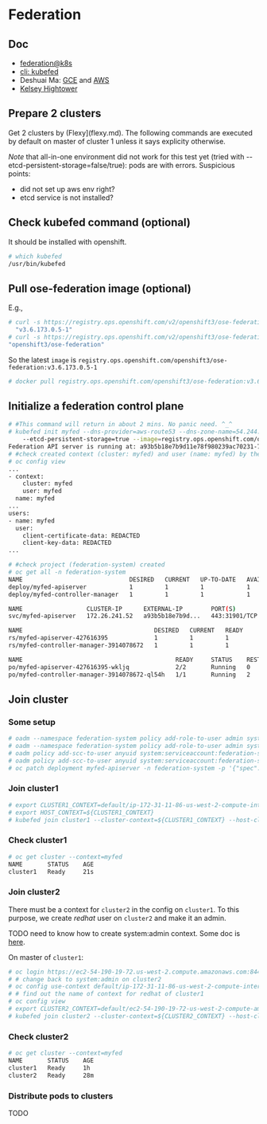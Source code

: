 # Federation

## Doc
* [federation@k8s](https://kubernetes.io/docs/tasks/federation/federation-service-discovery/)
* [cli: kubefed](https://kubernetes.io/docs/admin/kubefed/)
* Deshuai Ma: [GCE](https://github.com/mdshuai/tools/blob/master/k8s/docs/deploy-federation-gce.md) and [AWS](https://github.com/mdshuai/tools/blob/master/k8s/docs/deploy-federation-ec2.md)
* [Kelsey Hightower](https://github.com/kelseyhightower/kubernetes-cluster-federation)

## Prepare 2 clusters

Get 2 clusters by (Flexy](flexy.md). The following commands are executed by default on master of cluster 1 unless it says explicity otherwise.

_Note_ that all-in-one environment did not work for this test yet (tried with --etcd-persistent-storage=false/true): pods are with errors. Suspicious points:

* did not set up aws env right?
* etcd service is not installed?

## Check kubefed command (optional)
It should be installed with openshift.

```sh
# which kubefed
/usr/bin/kubefed
```

## Pull ose-federation image (optional)
E.g.,

```sh
# curl -s https://registry.ops.openshift.com/v2/openshift3/ose-federation/tags/list | jq ".tags" | sort -V -r | sed -n 3p | sed 's/.$//'
  "v3.6.173.0.5-1"
# curl -s https://registry.ops.openshift.com/v2/openshift3/ose-federation/tags/list | jq ".name"
"openshift3/ose-federation"
```

So the latest <code>image</code> is <code>registry.ops.openshift.com/openshift3/ose-federation:v3.6.173.0.5-1</code>

```sh
# docker pull registry.ops.openshift.com/openshift3/ose-federation:v3.6.173.0.5-1
```

## Initialize a federation control plane

```sh
# #This command will return in about 2 mins. No panic need. ^_^
# kubefed init myfed --dns-provider=aws-route53 --dns-zone-name=54.244.59.49.xip.io \
    --etcd-persistent-storage=true --image=registry.ops.openshift.com/openshift3/ose-federation:v3.6.173.0.5-1
Federation API server is running at: a93b5b18e7b9d11e78f980239ac70231-715675010.us-west-2.elb.amazonaws.com
# #check created context (cluster: myfed) and user (name: myfed) by the above command
# oc config view
...
- context:
    cluster: myfed
    user: myfed
  name: myfed
...
users:
- name: myfed
  user:
    client-certificate-data: REDACTED
    client-key-data: REDACTED
...

# #check project (federation-system) created 
# oc get all -n federation-system 
NAME                              DESIRED   CURRENT   UP-TO-DATE   AVAILABLE   AGE
deploy/myfed-apiserver            1         1         1            1           13m
deploy/myfed-controller-manager   1         1         1            1           13m

NAME                  CLUSTER-IP      EXTERNAL-IP        PORT(S)         AGE
svc/myfed-apiserver   172.26.241.52   a93b5b18e7b9d...   443:31901/TCP   14m

NAME                                     DESIRED   CURRENT   READY     AGE
rs/myfed-apiserver-427616395             1         1         1         13m
rs/myfed-controller-manager-3914078672   1         1         1         13m

NAME                                           READY     STATUS    RESTARTS   AGE
po/myfed-apiserver-427616395-wkljq             2/2       Running   0          13m
po/myfed-controller-manager-3914078672-ql54h   1/1       Running   2          13m

```

## Join cluster

### Some setup

```sh
# oadm --namespace federation-system policy add-role-to-user admin system:serviceaccount:federation-system:default
# oadm --namespace federation-system policy add-role-to-user admin system:serviceaccount:federation-system:federation-controller-manager
# oadm policy add-scc-to-user anyuid system:serviceaccount:federation-system:deployer -n federation-system
# oadm policy add-scc-to-user anyuid system:serviceaccount:federation-system:default -n federation-system
# oc patch deployment myfed-apiserver -n federation-system -p '{"spec": {"template": {"spec": {"securityContext": {"runAsUser": 0}}}}}'
```

### Join cluster1

```sh
# export CLUSTER1_CONTEXT=default/ip-172-31-11-86-us-west-2-compute-internal:8443/system:admin
# export HOST_CONTEXT=${CLUSTER1_CONTEXT}
# kubefed join cluster1 --cluster-context=${CLUSTER1_CONTEXT} --host-cluster-context=${HOST_CONTEXT} --context=myfed
```

### Check cluster1

```sh
# oc get cluster --context=myfed
NAME       STATUS    AGE
cluster1   Ready     21s

```

### Join cluster2

There must be a context for <code>cluster2</code> in the config on <code>cluster1</code>.
To this purpose, we create _redhat_ user on <code>cluster2</code> and make it an admin.

TODO need to know how to create system:admin context. Some doc is [here](https://docs.openshift.org/latest/cli_reference/manage_cli_profiles.html).

On master of <code>cluster1</code>:

```sh
# oc login https://ec2-54-190-19-72.us-west-2.compute.amazonaws.com:8443 --token=ueRzBrmTFkas9urDKkJztS2p1JjyfmMx2TUHAEdMp7U
# # change back to system:admin on cluster2
# oc config use-context default/ip-172-31-11-86-us-west-2-compute-internal:8443/system:admin
# # find out the name of context for redhat of cluster1
# oc config view
# export CLUSTER2_CONTEXT=default/ec2-54-190-19-72-us-west-2-compute-amazonaws-com:8443/redhat
# kubefed join cluster2 --cluster-context=${CLUSTER2_CONTEXT} --host-cluster-context=${HOST_CONTEXT} --context=myfed
```

### Check cluster2

```sh
# oc get cluster --context=myfed
NAME       STATUS    AGE
cluster1   Ready     1h
cluster2   Ready     28m

```

### Distribute pods to clusters

TODO
